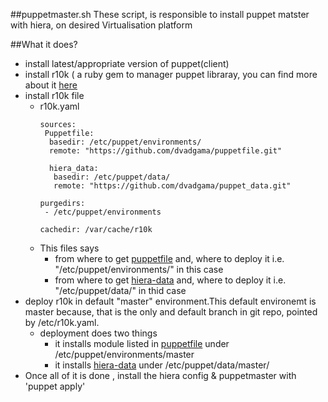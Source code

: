 ##puppetmaster.sh
These script, is responsible to install puppet matster with hiera, on desired Virtualisation platform

##What it does?
- install latest/appropriate version of  puppet(client)
- install r10k ( a ruby gem to manager puppet libraray, you can find more about it [here](http://terrarum.net/blog/puppet-infrastructure-with-r10k.html)
- install r10k file 
  - r10k.yaml
    ```
    sources:
     Puppetfile:
      basedir: /etc/puppet/environments/
      remote: "https://github.com/dvadgama/puppetfile.git"
     
      hiera_data:
       basedir: /etc/puppet/data/
       remote: "https://github.com/dvadgama/puppet_data.git"

    purgedirs:
     - /etc/puppet/environments

    cachedir: /var/cache/r10k

    ```
  - This files says
     - from where to get [puppetfile](https://github.com/dvadgama/puppetfile.git) and, where to deploy it i.e. "/etc/puppet/environments/" in this case
     - from where to get [hiera-data](https://github.com/dvadgama/puppet_data.git) and, where to deploy it i.e. "/etc/puppet/data/" in thid case
- deploy r10k in default "master" environment.This default environemt is master because, that is the only and default branch in git repo, pointed by /etc/r10k.yaml.
  - deployment does two things
    - it installs module listed in [puppetfile](https://github.com/dvadgama/puppetfile/blob/master/Puppetfile)  under /etc/puppet/environments/master
    - it installs [hiera-data](https://github.com/dvadgama/puppet_data.git) under /etc/puppet/data/master/
- Once all of it is done , install the hiera config  & puppetmaster with 'puppet apply' 
